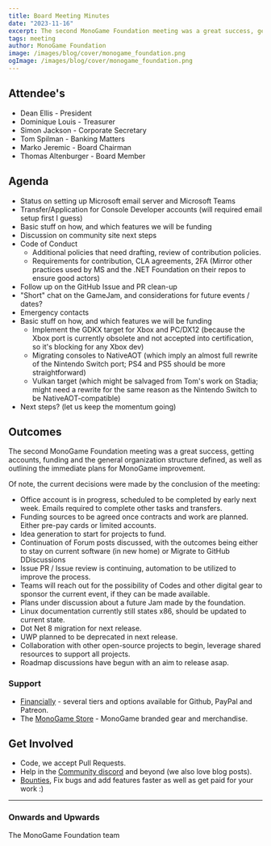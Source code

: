 ```yaml
---
title: Board Meeting Minutes
date: "2023-11-16"
excerpt: The second MonoGame Foundation meeting was a great success, getting accounts, funding and the general organization structure defined, as well as outlining the immediate plans for MonoGame improvement.
tags: meeting
author: MonoGame Foundation
image: /images/blog/cover/monogame_foundation.png
ogImage: /images/blog/cover/monogame_foundation.png
---
```


## Attendee's

- Dean Ellis - President
- Dominique Louis - Treasurer
- Simon Jackson - Corporate Secretary
- Tom Spilman - Banking Matters
- Marko Jeremic - Board Chairman
- Thomas Altenburger - Board Member

## Agenda

- Status on setting up Microsoft email server and Microsoft Teams
- Transfer/Application for Console Developer accounts (will required email setup first I guess)
- Basic stuff on how, and which features we will be funding
- Discussion on community site next steps
- Code of Conduct
  - Additional policies that need drafting, review of contribution policies.
  - Requirements for contribution, CLA agreements, 2FA (Mirror other practices used by MS and the .NET Foundation on their repos to ensure good actors)
- Follow up on the GitHub Issue and PR clean-up
- "Short" chat on the GameJam, and considerations for future events / dates?
- Emergency contacts
- Basic stuff on how, and which features we will be funding
  - Implement the GDKX target for Xbox and PC/DX12 (because the Xbox port is currently obsolete and not accepted into certification, so it's blocking for any Xbox dev)
  - Migrating consoles to NativeAOT (which imply an almost full rewrite of the Nintendo Switch port; PS4 and PS5 should be more straightforward)
  - Vulkan target (which might be salvaged from Tom's work on Stadia; might need a rewrite for the same reason as the Nintendo Switch to be NativeAOT-compatible)
- Next steps? (let us keep the momentum going)

## Outcomes

The second MonoGame Foundation meeting was a great success, getting accounts, funding and the general organization structure defined, as well as outlining the immediate plans for MonoGame improvement.

Of note, the current decisions were made by the conclusion of the meeting:

- Office account is in progress, scheduled to be completed by early next week. Emails required to complete other tasks and transfers.
- Funding sources to be agreed once contracts and work are planned.  Either pre-pay cards or limited accounts.
- Idea generation to start for projects to fund.
- Continuation of Forum posts discussed, with the outcomes being either to stay on current software (in new home) or Migrate to GitHub DDiscussions
- Issue PR / Issue review is continuing, automation to be utilized to improve the process.
- Teams will reach out for the possibility of Codes and other digital gear to sponsor the current event, if they can be made available.
- Plans under discussion about a future Jam made by the foundation.
- Linux documentation currently still states x86, should be updated to current state.
- Dot Net 8 migration for next release.
- UWP planned to be deprecated in next release.
- Collaboration with other open-source projects to begin, leverage shared resources to support all projects.
- Roadmap discussions have begun with an aim to release asap.

### Support

- [Financially](https://monogame.net/donate/) - several tiers and options available for Github, PayPal and Patreon.
- The [MonoGame Store](https://store.monogame.net) - MonoGame branded gear and merchandise.

## Get Involved

- Code, we accept Pull Requests.
- Help in the [Community discord](https://discord.gg/monogame) and beyond (we also love blog posts).
- [Bounties](https://github.com/MonoGame/MonoGame/issues/8120), Fix bugs and add features faster as well as get paid for your work :)

---

### Onwards and Upwards

The MonoGame Foundation team